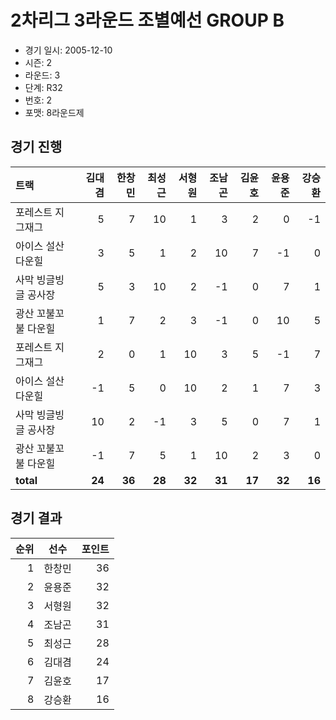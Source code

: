 # 2차리그 3라운드 조별예선 GROUP B

- 경기 일시: 2005-12-10
- 시즌: 2
- 라운드: 3
- 단계: R32
- 번호: 2
- 포맷: 8라운드제





## 경기 진행

| 트랙 | 김대겸 | 한창민 | 최성근 | 서형원 | 조남곤 | 김윤호 | 윤용준 | 강승환 |
|:---|---:|---:|---:|---:|---:|---:|---:|---:|
| 포레스트 지그재그 | 5 | 7 | 10 | 1 | 3 | 2 | 0 | -1 |
| 아이스 설산 다운힐 | 3 | 5 | 1 | 2 | 10 | 7 | -1 | 0 |
| 사막 빙글빙글 공사장 | 5 | 3 | 10 | 2 | -1 | 0 | 7 | 1 |
| 광산 꼬불꼬불 다운힐 | 1 | 7 | 2 | 3 | -1 | 0 | 10 | 5 |
| 포레스트 지그재그 | 2 | 0 | 1 | 10 | 3 | 5 | -1 | 7 |
| 아이스 설산 다운힐 | -1 | 5 | 0 | 10 | 2 | 1 | 7 | 3 |
| 사막 빙글빙글 공사장 | 10 | 2 | -1 | 3 | 5 | 0 | 7 | 1 |
| 광산 꼬불꼬불 다운힐 | -1 | 7 | 5 | 1 | 10 | 2 | 3 | 0 |
| __total__ | __24__ | __36__ | __28__ | __32__ | __31__ | __17__ | __32__ | __16__ |




## 경기 결과

| 순위 | 선수 | 포인트 |
|---:|:---:|---:|
| 1 | 한창민 | 36 |
| 2 | 윤용준 | 32 |
| 3 | 서형원 | 32 |
| 4 | 조남곤 | 31 |
| 5 | 최성근 | 28 |
| 6 | 김대겸 | 24 |
| 7 | 김윤호 | 17 |
| 8 | 강승환 | 16 |

